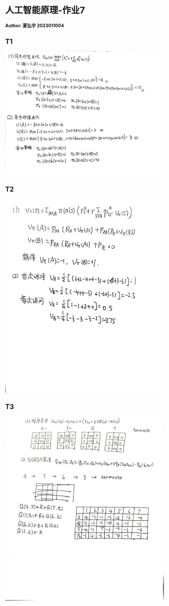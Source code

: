 # 人工智能原理-作业7

#### Author: 夏弘宇 2023011004

## T1

![T1](dc009049e54b7c40825d583e82c919d.jpg)

## T2

![T2](877b1e5a701f783d32a1ae22cfe577a.jpg)

## T3

![T3](f60f6c4397450bdedc4c5b59421dff1.jpg)
